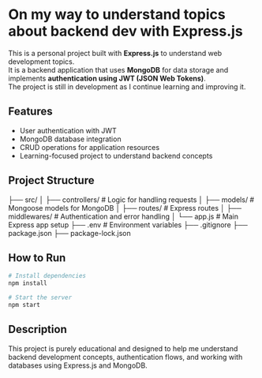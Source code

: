 # On my way to understand topics about backend dev with Express.js

This is a personal project built with **Express.js** to understand web development topics.  
It is a backend application that uses **MongoDB** for data storage and implements **authentication using JWT (JSON Web Tokens)**.  
The project is still in development as I continue learning and improving it.

## Features

- User authentication with JWT  
- MongoDB database integration  
- CRUD operations for application resources  
- Learning-focused project to understand backend concepts

## Project Structure 

├── src/
│ ├── controllers/ # Logic for handling requests
│ ├── models/ # Mongoose models for MongoDB
│ ├── routes/ # Express routes
│ ├── middlewares/ # Authentication and error handling
│ └── app.js # Main Express app setup
├── .env # Environment variables
├── .gitignore
├── package.json
├── package-lock.json

## How to Run

```bash
# Install dependencies
npm install

# Start the server
npm start
```

## Description

This project is purely educational and designed to help me understand backend development concepts, authentication flows, and working with databases using Express.js and MongoDB.
